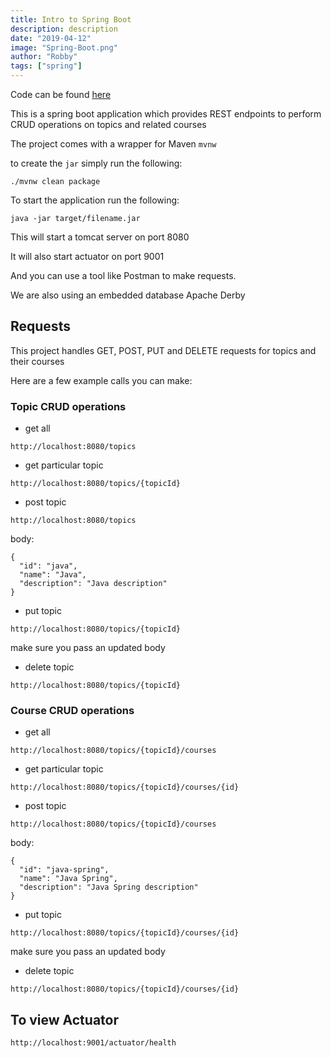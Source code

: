 ```yaml
---
title: Intro to Spring Boot
description: description
date: "2019-04-12"
image: "Spring-Boot.png"
author: "Robby"
tags: ["spring"]
---
```


Code can be found [here](https://github.com/RobbytianChiarulli/SpringBootIntro)

This is a spring boot application which provides REST endpoints to perform CRUD operations on topics and related courses

The project comes with a wrapper for Maven `mvnw`

to create the `jar` simply run the following:

```
./mvnw clean package
```

To start the application run the following:

```
java -jar target/filename.jar
```

This will start a tomcat server on port 8080

It will also start actuator on port 9001

And you can use a tool like Postman to make requests.

We are also using an embedded database Apache Derby

## Requests

This project handles GET, POST, PUT and DELETE requests for topics and their courses

Here are a few example calls you can make:

### Topic CRUD operations

- get all

```
http://localhost:8080/topics
```

- get particular topic

```
http://localhost:8080/topics/{topicId}
```

- post topic

```
http://localhost:8080/topics
```

body:

```
{
  "id": "java",
  "name": "Java",
  "description": "Java description"
}
```

- put topic

```
http://localhost:8080/topics/{topicId}
```

make sure you pass an updated body

- delete topic

```
http://localhost:8080/topics/{topicId}
```

### Course CRUD operations

- get all

```
http://localhost:8080/topics/{topicId}/courses
```

- get particular topic

```
http://localhost:8080/topics/{topicId}/courses/{id}
```

- post topic

```
http://localhost:8080/topics/{topicId}/courses
```

body:

```
{
  "id": "java-spring",
  "name": "Java Spring",
  "description": "Java Spring description"
}
```

- put topic

```
http://localhost:8080/topics/{topicId}/courses/{id}
```

make sure you pass an updated body

- delete topic

```
http://localhost:8080/topics/{topicId}/courses/{id}
```

## To view Actuator

```
http://localhost:9001/actuator/health
```

